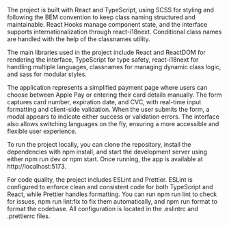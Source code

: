 The project is built with React and TypeScript, using SCSS for styling and following the BEM convention to keep class naming structured and maintainable. React Hooks manage component state, and the interface supports internationalization through react-i18next. Conditional class names are handled with the help of the classnames utility.

The main libraries used in the project include React and ReactDOM for rendering the interface, TypeScript for type safety, react-i18next for handling multiple languages, classnames for managing dynamic class logic, and sass for modular styles.

The application represents a simplified payment page where users can choose between Apple Pay or entering their card details manually. The form captures card number, expiration date, and CVC, with real-time input formatting and client-side validation. When the user submits the form, a modal appears to indicate either success or validation errors. The interface also allows switching languages on the fly, ensuring a more accessible and flexible user experience.

To run the project locally, you can clone the repository, install the dependencies with npm install, and start the development server using either npm run dev or npm start. Once running, the app is available at http://localhost:5173.

For code quality, the project includes ESLint and Prettier. ESLint is configured to enforce clean and consistent code for both TypeScript and React, while Prettier handles formatting. You can run npm run lint to check for issues, npm run lint:fix to fix them automatically, and npm run format to format the codebase. All configuration is located in the .eslintrc and .prettierrc files.